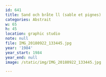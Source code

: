 ```yaml
---
id: 641
title: Sand och bråte ll (sable et pignes)
categories: Abstrait
w: 65
h: 45
location: graphic studio
note: null
file: IMG_20180922_133445.jpg
year: '1984'
year_start: 1984
year_end: null
image: /static/img/IMG_20180922_133445.jpg

---
```

